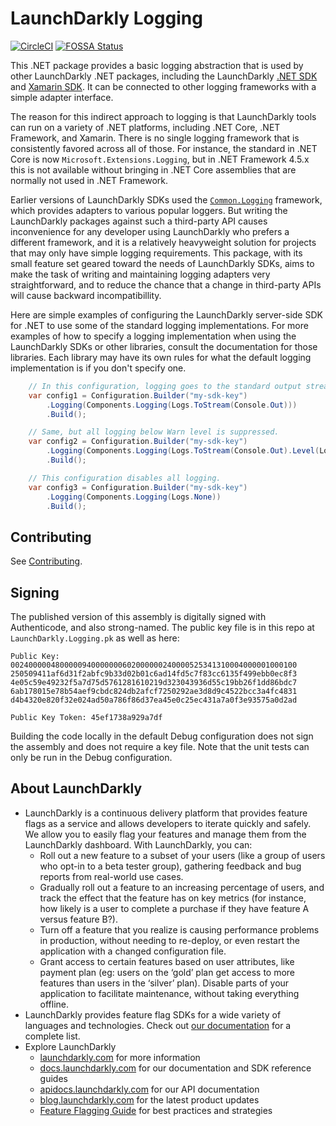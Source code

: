 # LaunchDarkly Logging

[![CircleCI](https://circleci.com/gh/launchdarkly/dotnet-logging/tree/master.svg?style=svg)](https://circleci.com/gh/launchdarkly/dotnet-logging/tree/master)
[![FOSSA Status](https://app.fossa.io/api/projects/git%2Bgithub.com%2Flaunchdarkly%2Fdotnet-logging.svg?type=shield)](https://app.fossa.io/projects/git%2Bgithub.com%2Flaunchdarkly%2Fdotnet-logging?ref=badge_shield)

This .NET package provides a basic logging abstraction that is used by other LaunchDarkly .NET packages, including the LaunchDarkly [.NET SDK](https://github.com/launchdarkly/dotnet-server-sdk) and [Xamarin SDK](https://github.com/launchdarkly/xamarin-client-sdk). It can be connected to other logging frameworks with a simple adapter interface.

The reason for this indirect approach to logging is that LaunchDarkly tools can run on a variety of .NET platforms, including .NET Core, .NET Framework, and Xamarin. There is no single logging framework that is consistently favored across all of those. For instance, the standard in .NET Core is now `Microsoft.Extensions.Logging`, but in .NET Framework 4.5.x this is not available without bringing in .NET Core assemblies that are normally not used in .NET Framework.

Earlier versions of LaunchDarkly SDKs used the [`Common.Logging`](https://github.com/net-commons/common-logging) framework, which provides adapters to various popular loggers. But writing the LaunchDarkly packages against such a third-party API causes inconvenience for any developer using LaunchDarkly who prefers a different framework, and it is a relatively heavyweight solution for projects that may only have simple logging requirements. This package, with its small feature set geared toward the needs of LaunchDarkly SDKs, aims to make the task of writing and maintaining logging adapters very straightforward, and to reduce the chance that a change in third-party APIs will cause backward incompatibillity.

Here are simple examples of configuring the LaunchDarkly server-side SDK for .NET to use some of the standard logging implementations. For more examples of how to specify a logging implementation when using the LaunchDarkly SDKs or other libraries, consult the documentation for those libraries. Each library may have its own rules for what the default logging implementation is if you don't specify one.

```csharp
    // In this configuration, logging goes to the standard output stream (Console.Out).
    var config1 = Configuration.Builder("my-sdk-key")
        .Logging(Components.Logging(Logs.ToStream(Console.Out)))
        .Build();

    // Same, but all logging below Warn level is suppressed.
    var config2 = Configuration.Builder("my-sdk-key")
        .Logging(Components.Logging(Logs.ToStream(Console.Out).Level(LogLevel.Warn)))
        .Build();

    // This configuration disables all logging.
    var config3 = Configuration.Builder("my-sdk-key")
        .Logging(Components.Logging(Logs.None))
        .Build();
```


## Contributing

See [Contributing](https://github.com/launchdarkly/dotnet-logging/blob/master/CONTRIBUTING.md).

## Signing

The published version of this assembly is digitally signed with Authenticode, and also strong-named. The public key file is in this repo at `LaunchDarkly.Logging.pk` as well as here:

```
Public Key:
0024000004800000940000000602000000240000525341310004000001000100
250509411af6d31f2abfc9b33d02b01c6ad14fd5c7f83cc6135f499ebb0ec8f3
4e05c59e49232f5a7d75d5761281610219d323043936d55c19bb26f1dd86bdc7
6ab178015e78b54aef9cbdc824db2afcf7250292ae3d8d9c4522bcc3a4fc4831
d4b4320e820f32e024ad50a786f86d37ea45e0c25ec431a7a0f3e93575a0d2ad

Public Key Token: 45ef1738a929a7df
```

Building the code locally in the default Debug configuration does not sign the assembly and does not require a key file. Note that the unit tests can only be run in the Debug configuration.

## About LaunchDarkly
 
* LaunchDarkly is a continuous delivery platform that provides feature flags as a service and allows developers to iterate quickly and safely. We allow you to easily flag your features and manage them from the LaunchDarkly dashboard.  With LaunchDarkly, you can:
    * Roll out a new feature to a subset of your users (like a group of users who opt-in to a beta tester group), gathering feedback and bug reports from real-world use cases.
    * Gradually roll out a feature to an increasing percentage of users, and track the effect that the feature has on key metrics (for instance, how likely is a user to complete a purchase if they have feature A versus feature B?).
    * Turn off a feature that you realize is causing performance problems in production, without needing to re-deploy, or even restart the application with a changed configuration file.
    * Grant access to certain features based on user attributes, like payment plan (eg: users on the ‘gold’ plan get access to more features than users in the ‘silver’ plan). Disable parts of your application to facilitate maintenance, without taking everything offline.
* LaunchDarkly provides feature flag SDKs for a wide variety of languages and technologies. Check out [our documentation](https://docs.launchdarkly.com/docs) for a complete list.
* Explore LaunchDarkly
    * [launchdarkly.com](https://www.launchdarkly.com/ "LaunchDarkly Main Website") for more information
    * [docs.launchdarkly.com](https://docs.launchdarkly.com/  "LaunchDarkly Documentation") for our documentation and SDK reference guides
    * [apidocs.launchdarkly.com](https://apidocs.launchdarkly.com/  "LaunchDarkly API Documentation") for our API documentation
    * [blog.launchdarkly.com](https://blog.launchdarkly.com/  "LaunchDarkly Blog Documentation") for the latest product updates
    * [Feature Flagging Guide](https://github.com/launchdarkly/featureflags/  "Feature Flagging Guide") for best practices and strategies
